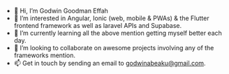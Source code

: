 - 👋 Hi, I’m Godwin Goodman Effah
- 👀 I’m interested in Angular, Ionic (web, mobile & PWAs) & the Flutter frontend framework as well as laravel APIs and Supabase.
- 🌱 I’m currently learning all the above mention getting myself better each day.
- 💞️ I’m looking to collaborate on awesome projects involving any of the frameworks mention.
- 📫 Get in touch by sending an email to godwinabeaku@gmail.com.

<!---
iamDwin/iamDwin is a ✨ special ✨ repository because its `README.md` (this file) appears on your GitHub profile.
You can click the Preview link to take a look at your changes.
--->
